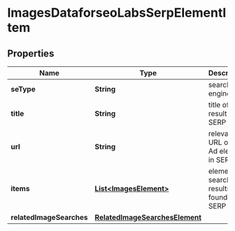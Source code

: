 

# ImagesDataforseoLabsSerpElementItem


## Properties

| Name | Type | Description | Notes |
|------------ | ------------- | ------------- | -------------|
|**seType** | **String** | search engine type |  [optional] |
|**title** | **String** | title of the result in SERP |  [optional] |
|**url** | **String** | relevant URL of the Ad element in SERP |  [optional] |
|**items** | [**List&lt;ImagesElement&gt;**](ImagesElement.md) | elements of search results found in SERP |  [optional] |
|**relatedImageSearches** | [**RelatedImageSearchesElement**](RelatedImageSearchesElement.md) |  |  [optional] |



